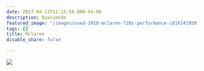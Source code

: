 ```yaml
---
date: 2017-04-13T11:15:58.000-04:00
description: Quasimodo
featured_image: "/images/used-2018-mclaren-720s-performance-id1624295919-ahr0cdovl2mxmtflntu1mwqzmtdinjgwmtczlthhndzhymjhzjlmogrimjyxndgwmdkwmzyzzdjkymjjlniymc5jzjeucmfja2nkbi5jb20vdxbsb2fkcy9wag90b3mvnjuzlziwmtgtmtitmdmvzwy3mjdlyzgynjc.jpg"
tags: []
title: Mclaren
disable_share: false

---
```

[![](/images/used-2018-mclaren-720s-performance-id1624295919-ahr0cdovl2mxmtflntu1mwqzmtdinjgwmtczlthhndzhymjhzjlmogrimjyxndgwmdkwmzyzzdjkymjjlniymc5jzjeucmfja2nkbi5jb20vdxbsb2fkcy9wag90b3mvnjuzlziwmtgtmtitmdmvzwy3mjdlyzgynjc.jpg)](https://www.mclaren.com/)
